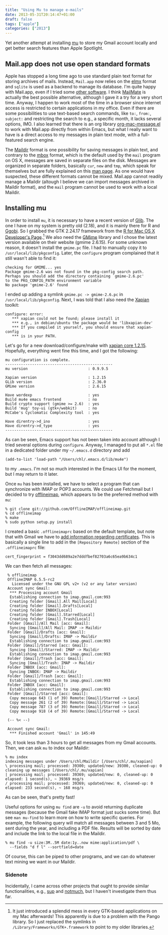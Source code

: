 ```yaml
---
title: "Using Mu to manage e-mails"
date: 2013-05-31T20:14:47+01:00
draft: false
tags: ["apple"]
categories: ["2013"]
---
```


Yet another attempt at installing [mu](http://www.djcbsoftware.nl/code/mu) to store my Gmail account locally and get better search features than Apple Spotlight.

## Mail.app does not use open standard formats

Apple has stopped a long time ago to use standard plain text format for storing archives of mails. Instead, `Mail.app` now relies on the [elmx](http://mike.laiosa.org/2009/03/01/emlx.html) format and `sqlite` is used as a backend to manage its database. I'm quite happy with Mail.app, even if I tried some [other software](/post/alternative-mail-reader-for-mac-os-x). I think [MailMate](http://freron.com) is actually the best possible alternative, although I gave it a try for a very short time. Anyway, I happen to work most of the time in a browser since internet access is restricted to certain applications in my office. Even if there are some possibilities to use text-based search commands, like `to:`, `from:`, `subject:` and restricting the search to e.g., a specific month, it lacks several options, IMO. I also learned that there is an org library [org-mac-message.el](http://orgmode.org/worg/org-contrib/org-mac-message.html) to work with Mail.app directly from within Emacs, but what I really want to have is a direct access to my messages in plain text mode, with a full-featured search engine.

The [Maildir](http://en.wikipedia.org/wiki/Maildir) format is one possibility for saving messages in plain text, and contrary to the [mbox](http://en.wikipedia.org/wiki/Mbox) format, which is the default used by the `mail` program on OS X, messages are saved in separate files on the disk. Messages are organized in separate folders, basically `cur`, `new` and `tmp`, which speak for themselves but are fully explained on this [man page](http://www.qmail.org/qmail-manual-html/man5/maildir.html). As one would have suspected, these different formats cannot be mixed. Mail.app cannot readily manage a Maildir (altough I believe we can import messages archived in Maildir format), and the `mail` program cannot be used to work with a local Maildir.

## Installing mu

In order to install `mu`, it is necessary to have a recent version of [Glib](https://developer.gnome.org/glib/). The one I have on my system is pretty old (2.18), and it is mainly there for R and [Ggobi](http://ggobi.org). So I grabbed the GTK 2.24.17 framework from the [R for Mac OS X Developer's Page](http://r.research.att.com).[^1] We also need the [GMime](http://spruce.sourceforge.net/gmime/) library and I chose the latest version available on their website (gmime 2.6.15). For some unknown reason, it doesn't install the `gmime.pc` file. I had to manually copy it to `/usr/local/lib/pkgconfig`. Later, the `configure` program complained that it still wasn't able to find it:

```
checking for GMIME... yes
Package gmime-2.6 was not found in the pkg-config search path.
Perhaps you should add the directory containing `gmime-2.6.pc'
to the PKG_CONFIG_PATH environment variable
No package 'gmime-2.6' found
```

I ended up adding a symlink `gmime.pc -> gmime-2.6.pc` in `/usr/local/lib/pkgconfig`. Next, I was told that I also need the [Xapian](http://xapian.org) toolkit:

```
configure: error:
   *** xapian could not be found; please install it
   *** e.g., in debian/ubuntu the package would be 'libxapian-dev'
   *** If you compiled it yourself, you should ensure that xapian-config
   *** is in your PATH.
```

Let's go for a new download/configure/make with [xapian core 1.2.15](http://xapian.org/download). Hopefully, everything went fine this time, and I got the following:

```
mu configuration is complete.
------------------------------------------------
mu version                           : 0.9.9.5

Xapian version                       : 1.2.15
GLib version                         : 2.36.0
GMime version                        : 2.6.15

Have wordexp                         : yes
Build mu4e emacs frontend            : no
Build crypto support (gmime >= 2.6)  : yes
Build 'mug' toy-ui (gtk+/webkit)     : no
McCabe's Cyclomatic Complexity tool  : yes

Have direntry->d_ino                 : yes
Have direntry->d_type                : yes
------------------------------------------------
```

As can be seen, Emacs support has not been taken into account although I tried several options during `configure`. Anyway, I managed to put all `*.el` file in a dedicated folder under my `~/.emacs.d` directory and add

```emacs-lisp
(add-to-list 'load-path "/Users/chl/.emacs.d/lib/mu4e")
```

to my `.emacs`. I'm not so much interested in the Emacs UI for the moment, but I may return to it later.

Once `mu` has been installed, we have to select a program that can synchronize with IMAP or POP3 accounts. We could use Fetchmail but I decided to try [offlineimap](http://offlineimap.org), which appears to be the preferred method with `mu`:

```
% git clone git://github.com/OfflineIMAP/offlineimap.git
% cd offlineimap
% make
% sudo python setup.py install
```

I created a basic `.offlineimaprc` based on the default template, but note that with Gmail we have to [add information regarding certificates](http://comments.gmane.org/gmane.mail.imap.offlineimap.general/5654). This is basically a single line to add in the `[Repository Remote]` section of the `.offlineimaprc` file:

```
cert_fingerprint = f3043dd689a2e7dddfbef82703a6c65ea9b634c1
```

We can then fetch all messages:

```
 % offlineimap
 OfflineIMAP 6.5.5-rc2
   Licensed under the GNU GPL v2+ (v2 or any later version)
 Account sync Gmail:
  *** Processing account Gmail
  Establishing connection to imap.gmail.com:993
  Creating folder [Gmail].All Mail[Local]
  Creating folder [Gmail].Drafts[Local]
  Creating folder INBOX[Local]
  Creating folder [Gmail].Starred[Local]
  Creating folder [Gmail].Trash[Local]
 Folder [Gmail]/All Mail [acc: Gmail]:
  Syncing [Gmail]/All Mail: IMAP -> Maildir
 Folder [Gmail]/Drafts [acc: Gmail]:
  Syncing [Gmail]/Drafts: IMAP -> Maildir
  Establishing connection to imap.gmail.com:993
 Folder [Gmail]/Starred [acc: Gmail]:
  Syncing [Gmail]/Starred: IMAP -> Maildir
  Establishing connection to imap.gmail.com:993
 Folder [Gmail]/Trash [acc: Gmail]:
  Syncing [Gmail]/Trash: IMAP -> Maildir
 Folder INBOX [acc: Gmail]:
  Syncing INBOX: IMAP -> Maildir
 Folder [Gmail]/Trash [acc: Gmail]:
  Establishing connection to imap.gmail.com:993
 Folder INBOX [acc: Gmail]:
  Establishing connection to imap.gmail.com:993
 Folder [Gmail]/Starred [acc: Gmail]:
  Copy message 643 (1 of 39) Remote:[Gmail]/Starred -> Local
  Copy message 261 (2 of 39) Remote:[Gmail]/Starred -> Local
  Copy message 787 (3 of 39) Remote:[Gmail]/Starred -> Local
  Copy message 918 (4 of 39) Remote:[Gmail]/Starred -> Local

 (-- %< --)

 Account sync Gmail:
  *** Finished account 'Gmail' in 145:49
```

So, it took less than 3 hours to get all messages from my Gmail accounts. Then, we can ask `mu` to index our Maildir:

```
% mu index
indexing messages under /Users/chl/Maildir [/Users/chl/.mu/xapian]
\ processing mail; processed: 39300; updated/new: 39300, cleaned-up: 0
cleaning up messages [/Users/chl/.mu/xapian]
| processing mail; processed: 39369; updated/new: 0, cleaned-up: 0
elapsed: 1 second(s), ~ 39369 msg/s
/ processing mail; processed: 39369; updated/new: 0, cleaned-up: 0
elapsed: 233 second(s), ~ 168 msg/s
```

As can be seen, that's pretty fast!

Useful options for using `mu find` are `-u` to avoid returning duplicate messages (because the Gmail fake IMAP format just sucks some time). But see `man mu-find` to learn more on how to write specific queries. For example, the following query will match all messages between 3 and 5 Mo, sent during the year, and including a PDF file. Results will be sorted by date and include the link to the local file in the Maildir.

```
% mu find -u size:3M..5M date:1y..now mime:application/pdf \
  --fields "d f l" --sortfield=date
```

Of course, this can be piped to other programs, and we can do whatever text mining we want in our Maildir.

### Sidenote

Incidentally, I came across other projects that ought to provide similar functionalities, e.g., [sup](http://supmua.org) and [notmuch](http://notmuchmail.org), but I haven't investigate them thus far.


[^1]: It just introduced a splendid mess in every GTK-based applications on my Mac afterwards! This apparently is due to a problem with the Pango library. So I just replaced the symlinks in `/Library/Frameworks/GTK+.framework` to point to my older libraries.
